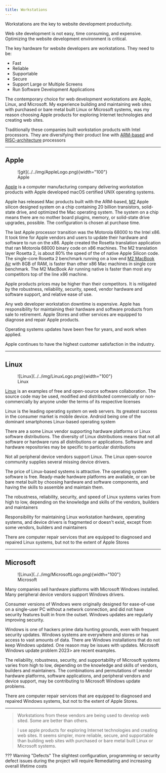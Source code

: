 ```yaml
---
title: Workstations
---
```


Workstations are the key to website development productivity. 

Web site development is not easy, time consuming, and expensive. Optimizing the website development environment is critical.

The key hardware for website developers are workstations. They need to be:

- Fast
- Reliable
- Supportable
- Secure
- Support Large or Multiple Screens
- Run Software Development Applications

The contemporary choice for web development workstations are Apple, Linux, and Microsoft. My experience building and maintaining web sites with purchased or bare metal built Linux or Microsoft systems, was my reason choosing Apple products for exploring Internet technologies and creating web sites.

Traditionally these companies built workstation products with Intel processors. They are diversifying their product line with [ARM-based](https://en.wikipedia.org/wiki/ARM_architecture) and [RISC-architecture](https://en.wikipedia.org/wiki/Reduced_instruction_set_computer) processors

---


## Apple

<figure markdown>
  ![git](../../img/AppleLogo.png){width="100"}
  <figcaption>Apple</figurecaption>
</figure>


[Apple](https://www.apple.com) is a computer manufacturing company delivering workstation products with Apple developed macOS certified UNIX operating systems.

Apple has released Mac products built with the ARM-based, [M2](https://en.wikipedia.org/w/index.php?title=Apple_M2) Apple silicon designed system on a chip containing 20 billion transistors, solid-state drive, and optimized the Mac operating system. The system on a chip means there are no mother board plugins, memory, or solid-state drive upgrades, possible. The configuration is chosen at purchase time.

The last Apple processor transition was the Motorola 68000 to the Intel x86. It took time for Apple vendors and users to update their hardware and software to run on the x86. Apple created the Rosetta translation application that ran Motorola 68000 binary code on x86 machines. The M2 translation layer Rosetta 2, is about 80% the speed of the of native Apple Silicon code. The single-core Rosetta 2 benchmark running on a low end [M2 MacBook Air](https://www.apple.com/macbook-air/) with 8GB of RAM, is faster than other x86 Mac machines in single core benchmark. The M2 MacBook Air running native is faster than most any competitors top of the line x86 machine.

Apple products prices may be higher than their competitors. It is mitigated by the  robustness, reliability, security, speed, vendor hardware and software support, and relative ease of use.

Any web developer workstation downtime is expensive. Apple has responsibility for maintaining their hardware and software products from sale to retirement. Apple Stores and other services are equipped to diagnose and repair Apple products.

Operating systems updates have been free for years, and work when applied. 

Apple continues to have the highest customer satisfaction in the industry.

---

## Linux

<figure markdown>
  ![Linux](../../img/LinuxLogo.png){width="100"}
  <figcaption>Linux</figurecaption>
</figure>

[Linux](https://www.linux.org/) is an examples of free and open-source software collaboration. The source code may be used, modified and distributed commercially or non-commercially by anyone under the terms of its respective licenses

Linux is the leading operating system on web servers. Its greatest success in the consumer market is mobile device. Android being one of the dominant smartphones Linux-based operating system

There are a some Linux vendor supporting hardware platforms or Linux software distributions. The diversity of Linux distributions means that not all software or hardware runs all distributions or applications. Software and hardware repositories may be specific to particular distributions

Not all peripheral device vendors support Linux. The Linux open-source community supplies several missing device drivers.

The price of Linux-based systems is attractive. The operating system software is free. Ready-made hardware platforms are available, or can be bare metal built by choosing hardware and software components, and having the skills to assemble and maintain them.

The robustness, reliability, security, and speed of Linux systems varies from high to low, depending on the knowledge and skills of the vendors, builders and maintainers

Responsibility for maintaining Linux workstation hardware, operating systems, and device drivers is fragmented or doesn't exist, except from some vendors, builders and maintainers

There are computer repair services that are equipped to diagnosed and repaired Linux systems, but not to the extent of Apple Stores

---

## Microsoft

<figure markdown>
  ![Linux](../../img/MicrosoftLogo.png){width="100"}
  <figcaption>Microsoft</figurecaption>
</figure>


Many companies sell hardware platforms with Microsoft Windows installed. Many peripheral device vendors support Windows drivers.

Consumer versions of Windows were originally designed for ease-of-use on a single-user PC without a network connection, and did not have security features built in from the outset. Windows updates are regularly improving security.

Windows is one of hackers prime data hunting grounds, even with frequent security updates. Windows systems are everywhere and stores or has access to vast amounts of data. There are Windows installations that do not keep Windows updated. One reason may be issues with updates. Microsoft Windows update problem 2023> are recent examples.

The reliability, robustness, security, and supportability of Microsoft systems varies from high to low, depending on the knowledge and skills of vendors, builders and maintainers. The combinations and permutations of vendor hardware platforms, software applications, and peripheral vendors and device support, may be contributing to Microsoft Windows update problems.

There are computer repair services that are equipped to diagnosed and repaired Windows systems, but not to the extent of Apple Stores.

---

> Workstations from these vendors are being used to develop web sited. Some are better than others.

> I use apple products for exploring Internet technologies and creating web sites. It seems simpler, more reliable, secure, and supportable than building web sites with purchased or bare metal built Linux or Microsoft systems. 

??? Warning "Defects"
	The slightest configuration, programming or security defect issues during the project will require Remediating and increasing overall lifetime costs 
